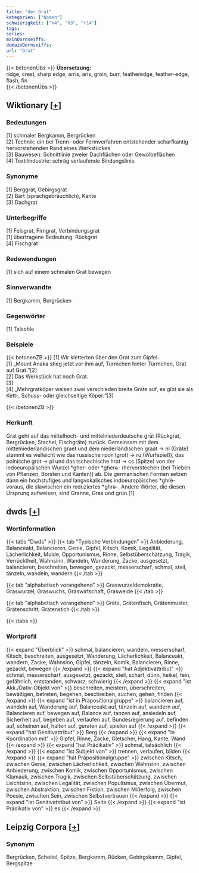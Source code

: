 ```yaml
---
title: "der Grat"
kategorien: ["Nomen"]
schwierigkeit: ["k4", "h3", "r14"]
tags:
series:
mainDornseiffs:
domainDornseiffs:
url: "Grat"
---
```


{{< betonenÜbs >}}
**Übersetzung:**  
ridge, crest, sharp edge, arris, aris, groin, burr, featheredge, feather-edge, flash, fin  
{{< /betonenÜbs >}}

## Wiktionary [[+](https://de.wiktionary.org/wiki/Grat)]

### Bedeutungen
[1] schmaler Bergkamm, Bergrücken  
[2] Technik: ein bei Trenn- oder Formverfahren entstehender scharfkantig hervorstehenden Rand eines Werkstückes  
[3] Bauwesen: Schnittlinie zweier Dachflächen oder Gewölbeflächen  
[4] Textilindustrie: schräg verlaufende Bindungslinie  

### Synonyme
[1] Berggrat, Gebirgsgrat  
[2] Bart (sprachgebräuchlich), Kante  
[3] Dachgrat  

### Unterbegriffe
[1] Felsgrat, Firngrat, Verbindungsgrat  
[1] übertragene Bedeutung: Rückgrat  
[4] Fischgrat  

### Redewendungen
[1] sich auf einem schmalen Grat bewegen  

### Sinnverwandte
[1] Bergkamm, Bergrücken  

### Gegenwörter
[1] Talsohle  

### Beispiele
{{< betonenZB >}}
[1] Wir kletterten über den Grat zum Gipfel.  
[1] „Mount Anaka stieg jetzt vor ihm auf, Türmchen hinter Türmchen, Grat auf Grat.“[2]  
[2] Das Werkstück hat noch Grat.  
[3]  
[4] „Mehrgratköper weisen zwei verschieden breite Grate auf, es gibt sie als Kett-, Schuss- oder gleichseitige Köper.“[3]  

{{< /betonenZB >}}
### Herkunft
Grat geht auf das mittelhoch- und mittelniederdeutsche grāt (Rückgrat, Bergrücken, Stachel, Fischgräte) zurück. Gemeinsam mit dem mittelniederländischen graet und dem niederländischen graat → nl (Gräte) stammt es vielleicht wie das russische грот (grot) → ru (Wurfspieß), das polnische grot → pl und das tschechische hrot → cs (Spitze) von der indoeuropäischen Wurzel *gher- oder *gherə- (hervorstechen (bei Trieben von Pflanzen, Borsten und Kanten)) ab. Die germanischen Formen setzen dann ein hochstufiges und langvokalisches indoeuropäisches *ghrē- voraus, die slawischen ein reduziertes *ghrə-. Andere Wörter, die diesen Ursprung aufweisen, sind Granne, Gras und grün.[1]  



## dwds [[+](https://www.dwds.de/wb/Grat)]

### Wortinformation
{{< tabs "Dwds" >}}
{{< tab "Typische Verbindungen" >}}
Anbiederung, Balanceakt, Balancieren, Genie, Gipfel, Kitsch, Komik, Legalität, Lächerlichkeit, Mulde, Opportunismus, Rinne, Selbstüberschätzung, Tragik, Verrücktheit, Wahnsinn, Wandeln, Wanderung, Zacke, ausgesetzt, balancieren, beschreiten, bewegen, gezackt, messerscharf, schmal, steil, tänzeln, wandeln, wandern
{{< /tab >}}

{{< tab "alphabetisch vorangehend" >}}
Graswurzeldemokratie, Graswurzel, Graswuchs, Graswirtschaft, Grasweide
{{< /tab >}}

{{< tab "alphabetisch vorangehend" >}}
Gräte, Grätenfisch, Grätenmuster, Grätenschritt, Grätenstich
{{< /tab >}}

{{< /tabs >}}

### Wortprofil
{{< expand "Überblick" >}} schmal, balancieren, wandeln, messerscharf, Kitsch, beschreiten, ausgesetzt, Wanderung, Lächerlichkeit, Balanceakt, wandern, Zacke, Wahnsinn, Gipfel, tänzeln, Komik, Balancieren, Rinne, gezackt, bewegen {{< /expand >}}
{{< expand "hat Adjektivattribut" >}} schmal, messerscharf, ausgesetzt, gezackt, steil, scharf, dünn, heikel, fein, gefährlich, entstanden, schwarz, schwierig {{< /expand >}}
{{< expand "ist Akk./Dativ-Objekt von" >}} beschreiten, meistern, überschreiten, bewältigen, betreten, begehen, beschreiben, suchen, gehen, finden {{< /expand >}}
{{< expand "ist in Präpositionalgruppe" >}} balancieren auf, wandeln auf, Wanderung auf, Balanceakt auf, tänzeln auf, wandern auf, Balancieren auf, bewegen auf, Balance auf, tanzen auf, ansiedeln auf, Sicherheit auf, begeben auf, verlaufen auf, Bundesregierung auf, befinden auf, scheinen auf, halten auf, geraten auf, spielen auf {{< /expand >}}
{{< expand "hat Genitivattribut" >}} Berg {{< /expand >}}
{{< expand "in Koordination mit" >}} Gipfel, Rinne, Zacke, Gletscher, Hang, Kante, Wand {{< /expand >}}
{{< expand "hat Prädikativ" >}} schmal, tatsächlich {{< /expand >}}
{{< expand "ist Subjekt von" >}} trennen, verlaufen, bilden {{< /expand >}}
{{< expand "hat Präpositionalgruppe" >}} zwischen Kitsch, zwischen Genie, zwischen Lächerlichkeit, zwischen Wahnsinn, zwischen Anbiederung, zwischen Komik, zwischen Opportunismus, zwischen Klamauk, zwischen Tragik, zwischen Selbstüberschätzung, zwischen Leichtsinn, zwischen Legalität, zwischen Populismus, zwischen Übermut, zwischen Abstraktion, zwischen Fiktion, zwischen Mißerfolg, zwischen Poesie, zwischen Sein, zwischen Selbstvertrauen {{< /expand >}}
{{< expand "ist Genitivattribut von" >}} Seite {{< /expand >}}
{{< expand "ist Prädikativ von" >}} es {{< /expand >}}

## Leipzig Corpora [[+](https://corpora.uni-leipzig.de/en/res?word=Grat&corpusId=deu_newscrawl-public_2018)]


### Synonym
Bergrücken, Scheitel, Spitze, Bergkamm, Rücken, Gebirgskamm, Gipfel, Bergspitze

